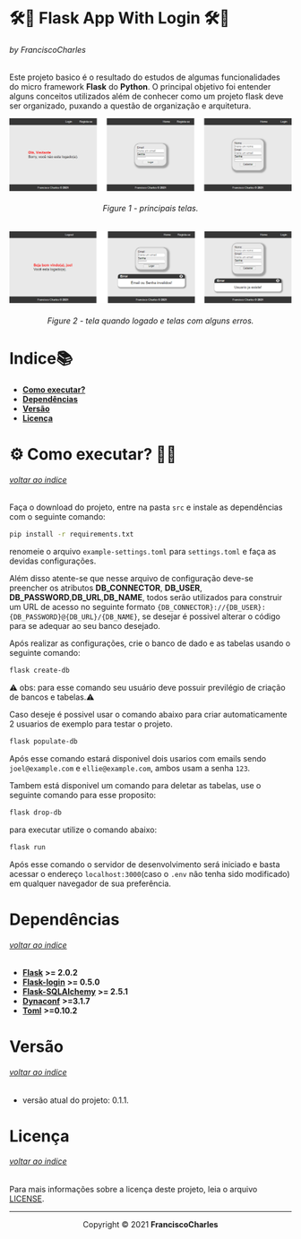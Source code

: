 <p align="center">
  <h1>🛠️🧪 <b>Flask App With Login</b> 🛠️🧪</h1>
  <h6>by <i>FranciscoCharles</i></h6>
</p>
<p align="justify">

Este projeto basico é o resultado do estudos de algumas funcionalidades do micro framework **Flask** do **Python**. O principal objetivo foi entender alguns conceitos utilizados além de conhecer como um projeto flask deve ser organizado, puxando a questão de organização e arquitetura.

</p>

<div align="center">
    <img src="./app_with_login/static/asserts/screen_1.png">
    <br>
    <h6>
        Figure 1 - principais telas.
    </h6>
</div>
<div align="center">
    <img src="./app_with_login/static/asserts/screen_2.png">
    <br>
    <h6>
        Figure 2 - tela quando logado e telas com alguns erros.
    </h6>
</div>

# <a name=index>Indice📚</a>
- [**Como executar?**](#run)
- [**Dependências**](#dependencies)
- [**Versão**](#version)
- [**Licença**](#license)

# **<a name=run> ⚙️ Como executar? 🧠💭</a>** <h6>[voltar ao indice](#index)</h6>

 Faça o download do projeto, entre na pasta `src` e instale as dependências com o seguinte comando:
 ```bash
pip install -r requirements.txt
```
 renomeie o arquivo `example-settings.toml` para `settings.toml` e faça as devidas configurações.
 
 Além disso atente-se que nesse arquivo de configuração deve-se preencher os atributos **DB_CONNECTOR**, **DB_USER**, **DB_PASSWORD**,**DB_URL**,**DB_NAME**, todos serão utilizados para construir um URL de acesso  no seguinte formato 
 `{DB_CONNECTOR}://{DB_USER}:{DB_PASSWORD}@{DB_URL}/{DB_NAME}`, se desejar é possivel alterar o código para se adequar ao seu banco desejado.

 Após realizar as configurações, crie o banco de dado e as tabelas usando o seguinte comando:
 ```bash
 flask create-db
 ```
 ⚠️ obs: para esse comando seu usuário deve possuir previlégio de criação de bancos e tabelas.⚠️
   
 Caso deseje é possivel usar o comando abaixo para criar automaticamente 2 usuarios de exemplo para testar o projeto.
 ```bash
 flask populate-db
 ```
 Após esse comando estará disponivel dois usarios com emails sendo `joel@example.com` e `ellie@example.com`, ambos usam a senha `123`.

Tambem está disponivel um comando para deletar as tabelas, use o seguinte comando para esse proposito:

```bash
flask drop-db
```
para executar utilize o comando abaixo:
```bash
flask run
```
Após esse comando o servidor de desenvolvimento será iniciado e basta acessar o endereço `localhost:3000`(caso o `.env` não tenha sido modificado) em qualquer navegador de sua preferência.

# **<a name=dependencies>Dependências</a>**  <h6>[voltar ao indice](#index)</h6>

- [**Flask**](https://pypi.org/project/Flask/) **>= 2.0.2**
- [**Flask-login**](https://pypi.org/project/Flask-Login/) **>= 0.5.0**
- [**Flask-SQLAlchemy**](https://pypi.org/project/Flask-SQLAlchemy/) **>= 2.5.1**
- [**Dynaconf**](https://pypi.org/project/dynaconf/) **>=3.1.7**
- [**Toml**](https://pypi.org/project/toml/) **>=0.10.2**

# **<a name=version>Versão</a>**  <h6>[voltar ao indice](#index)</h6>
- versão atual do projeto: 0.1.1.

# **<a name=license>Licença</a>**  <h6>[voltar ao indice](#index)</h6>

Para mais informações sobre a licença deste projeto, leia o arquivo <a href="./LICENSE" title="go to license file">LICENSE</a>.

---
<p align="center">
    Copyright © 2021 <b>FranciscoCharles</b>
</p>